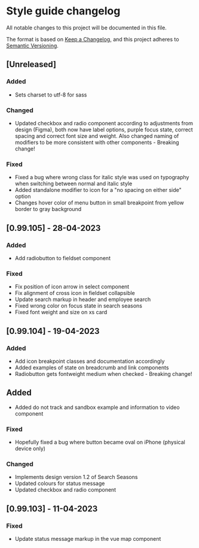 # Style guide changelog

All notable changes to this project will be documented in this file.

The format is based on [Keep a Changelog](https://keepachangelog.com/en/1.0.0/),
and this project adheres to [Semantic Versioning](https://semver.org/spec/v2.0.0.html).

## [Unreleased]

### Added

- Sets charset to utf-8 for sass

### Changed

- Updated checkbox and radio component according to adjustments from design (Figma), both now have label options, purple focus state, correct spacing and correct font size and weight. Also changed naming of modifiers to be more consistent with other components - Breaking change!

### Fixed

- Fixed a bug where wrong class for italic style was used on typography when switching between normal and italic style
- Added standalone modifier to icon for a "no spacing on either side" option
- Changes hover color of menu button in small breakpoint from yellow border to gray background

## [0.99.105] - 28-04-2023

### Added

- Add radiobutton to fieldset component

### Fixed

- Fix position of icon arrow in select component
- Fix alignment of cross icon in fieldset collapsible
- Update search markup in header and employee search
- Fixed wrong color on focus state in search seasons
- Fixed font weight and size on xs card
## [0.99.104] - 19-04-2023

### Added

- Add icon breakpoint classes and documentation accordingly
- Added examples of state on breadcrumb and link components
- Radiobutton gets fontweight medium when checked - Breaking change!

## Added

- Added do not track and sandbox example and information to video component

### Fixed

- Hopefully fixed a bug where button became oval on iPhone (physical device only)

### Changed

- Implements design version 1.2 of Search Seasons
- Updated colours for status message
- Updated checkbox and radio component

## [0.99.103] - 11-04-2023

### Fixed

- Update status message markup in the vue map component
